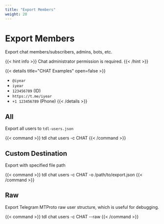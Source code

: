 ```yaml
---
title: "Export Members"
weight: 20
---
```


# Export Members

Export chat members/subscribers, admins, bots, etc.

{{< hint info >}}
Chat administrator permission is required.
{{< /hint >}}

{{< details title="CHAT Examples" open=false >}}

- `@iyear`
- `iyear`
- `123456789` (ID)
- `https://t.me/iyear`
- `+1 123456789` (Phone)
  {{< /details >}}

## All

Export all users to `tdl-users.json`

{{< command >}}
tdl chat users -c CHAT
{{< /command >}}

## Custom Destination

Export with specified file path

{{< command >}}
tdl chat users -c CHAT -o /path/to/export.json
{{< /command >}}

## Raw

Export Telegram MTProto raw user structure, which is useful for debugging.

{{< command >}}
tdl chat users -c CHAT --raw
{{< /command >}}
